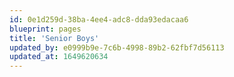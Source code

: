 ```yaml
---
id: 0e1d259d-38ba-4ee4-adc8-dda93edacaa6
blueprint: pages
title: 'Senior Boys'
updated_by: e0999b9e-7c6b-4998-89b2-62fbf7d56113
updated_at: 1649620634
---
```

